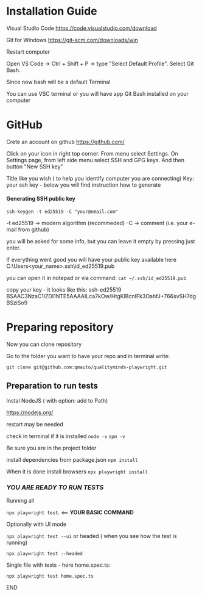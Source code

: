 # Installation Guide

Visual Studio Code
https://code.visualstudio.com/download

Git for Windows
https://git-scm.com/downloads/win

Restart computer 

Open VS Code → Ctrl + Shift + P → type "Select Default Profile".
Select Git Bash.

Since now bash will be a default Terminal

You can use VSC terminal or you will have app Git Bash installed on your computer


# GitHub

Crete an account on github
https://github.com/

Click on your icon in right top corner. 
From menu select Settings.
On Settings page, from left side menu select SSH and GPG keys. And then button "New SSH key"

Title like you wish ( to help you identify computer you are connecting)
Key: your ssh key - below you will find instruction how to generate  


#### Generating SSH public key

`ssh-keygen -t ed25519 -C "your@email.com"`

-t ed25519 → modern algorithm (recommeded)
-C → comment (i.e. your e-mail from github)

you will be asked for some info, but you can leave it empty by pressing just enter.

If everything went good you will have your public key available here
C:\Users\<your_name>\.ssh\id_ed25519.pub

you can open it in notepad or via command: 
`cat ~/.ssh/id_ed25519.pub`

copy your key - it looks like this:
ssh-ed25519 BSAAC3NzaC1lZDI1NTE5AAAAILca7kOw/HtgKlBcnIFk3OahfJ+766svSH7dgBSziSo9



# Preparing repository

Now you can clone repository

Go to the folder you want to have your repo and in terminal write: 

`git clone git@github.com:qmauto/qualityminds-playwright.git`



## Preparation to run tests

Instal NodeJS ( with option: add to Path)

https://nodejs.org/

restart may be needed

check in terminal if it is installed
`node -v`
`npm -v`

Be sure you are in the project folder

install dependencies from package.json
`npm install`

When it is done install browsers
`npx playwright install`


### *YOU ARE READY TO RUN TESTS* 

Running all

`npx playwright test`. <== **YOUR BASIC COMMAND**

Optionally with UI mode 

`npx playwright test --ui`
or headed ( when you see how the test is running)

`npx playwright test --headed`


Single file with tests - here home.spec.ts:

`npx playwright test home.spec.ts`

END
